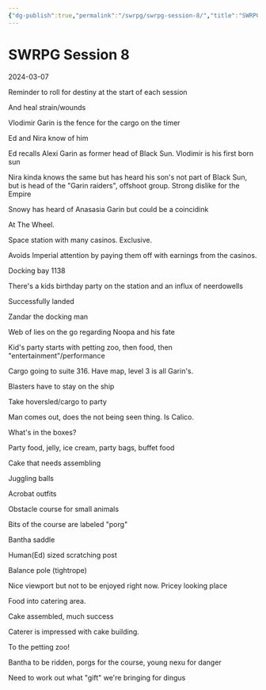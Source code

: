 ```yaml
---
{"dg-publish":true,"permalink":"/swrpg/swrpg-session-8/","title":"SWRPG Session 8","noteIcon":""}
---
```



# SWRPG Session 8

2024-03-07

Reminder to roll for destiny at the start of each session

And heal strain/wounds

Vlodimir Garin is the fence for the cargo on the timer

Ed and Nira know of him

Ed recalls Alexi Garin as former head of Black Sun. Vlodimir is his first born sun

Nira kinda knows the same but has heard his son's not part of Black Sun, but is head of the "Garin raiders", offshoot group. Strong dislike for the Empire

Snowy has heard of Anasasia Garin but could be a coincidink

At The Wheel. 

Space station with many casinos. Exclusive. 

Avoids Imperial attention by paying them off with earnings from the casinos. 

Docking bay 1138

There's a kids birthday party on the station and an influx of neerdowells

Successfully landed

Zandar the docking man

Web of lies on the go regarding Noopa and his fate

Kid's party starts with petting zoo, then food, then "entertainment"/performance

Cargo going to suite 316. Have map, level 3 is all Garin's. 

Blasters have to stay on the ship

Take hoversled/cargo to party

Man comes out, does the not being seen thing. Is Calico. 

What's in the boxes?

Party food, jelly, ice cream, party bags, buffet food

Cake that needs assembling

Juggling balls

Acrobat outfits

Obstacle course for small animals 

Bits of the course are labeled "porg"

Bantha saddle

Human(Ed) sized scratching post

Balance pole (tightrope)

Nice viewport but not to be enjoyed right now. Pricey looking place

Food into catering area. 

Cake assembled, much success

Caterer is impressed with cake building.

To the petting zoo!

Bantha to be ridden, porgs for the course, young nexu for danger

Need to work out what "gift" we're bringing for dingus

